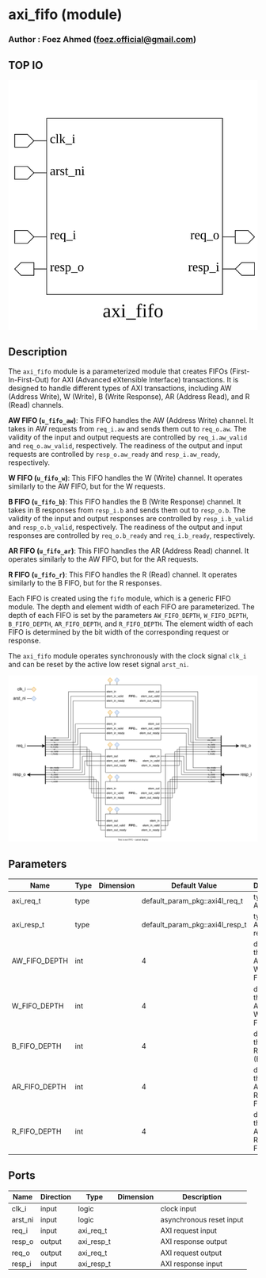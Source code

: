 # axi_fifo (module)

### Author : Foez Ahmed (foez.official@gmail.com)

## TOP IO
<img src="./axi_fifo_top.svg">

## Description

The `axi_fifo` module is a parameterized module that creates FIFOs (First-In-First-Out) for AXI
(Advanced eXtensible Interface) transactions. It is designed to handle different types of AXI
transactions, including AW (Address Write), W (Write), B (Write Response), AR (Address Read), and
R (Read) channels.

**AW FIFO (`u_fifo_aw`)**: This FIFO handles the AW (Address Write) channel. It takes in AW
requests from `req_i.aw` and sends them out to `req_o.aw`. The validity of the input and output
requests are controlled by `req_i.aw_valid` and `req_o.aw_valid`, respectively. The readiness of
the output and input requests are controlled by `resp_o.aw_ready` and `resp_i.aw_ready`,
respectively.

**W FIFO (`u_fifo_w`)**: This FIFO handles the W (Write) channel. It operates similarly to the AW
FIFO, but for the W requests.

**B FIFO (`u_fifo_b`)**: This FIFO handles the B (Write Response) channel. It takes in B responses
from `resp_i.b` and sends them out to `resp_o.b`. The validity of the input and output responses
are controlled by `resp_i.b_valid` and `resp_o.b_valid`, respectively. The readiness of the output
and input responses are controlled by `req_o.b_ready` and `req_i.b_ready`, respectively.

**AR FIFO (`u_fifo_ar`)**: This FIFO handles the AR (Address Read) channel. It operates similarly
to the AW FIFO, but for the AR requests.

**R FIFO (`u_fifo_r`)**: This FIFO handles the R (Read) channel. It operates similarly to the B
FIFO, but for the R responses.

Each FIFO is created using the `fifo` module, which is a generic FIFO module. The depth and element
width of each FIFO are parameterized. The depth of each FIFO is set by the parameters
`AW_FIFO_DEPTH`, `W_FIFO_DEPTH`, `B_FIFO_DEPTH`, `AR_FIFO_DEPTH`, and `R_FIFO_DEPTH`. The element
width of each FIFO is determined by the bit width of the corresponding request or response.

The `axi_fifo` module operates synchronously with the clock signal `clk_i` and can be reset by the
active low reset signal `arst_ni`.

<img src="./axi_fifo_des.svg">

## Parameters
|Name|Type|Dimension|Default Value|Description|
|-|-|-|-|-|
|axi_req_t|type||default_param_pkg::axi4l_req_t| type of the AXI request|
|axi_resp_t|type||default_param_pkg::axi4l_resp_t| type of the AXI response|
|AW_FIFO_DEPTH|int||4| depth of the Address Write (AW) FIFO|
|W_FIFO_DEPTH|int||4| depth of the Address Write (AW) FIFO|
|B_FIFO_DEPTH|int||4| depth of the Write Response (B) FIFO|
|AR_FIFO_DEPTH|int||4| depth of the Address Read (AR) FIFO|
|R_FIFO_DEPTH|int||4| depth of the Address Read (AR) FIFO|

## Ports
|Name|Direction|Type|Dimension|Description|
|-|-|-|-|-|
|clk_i|input|logic|| clock input|
|arst_ni|input|logic|| asynchronous reset input|
|req_i|input|axi_req_t|| AXI request input|
|resp_o|output|axi_resp_t|| AXI response output|
|req_o|output|axi_req_t|| AXI request output|
|resp_i|input|axi_resp_t|| AXI response input|

